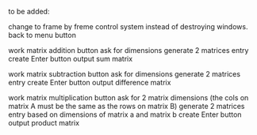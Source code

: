to be added:

change to frame by freme control system instead of destroying windows.
back to menu button 

work matrix addition button 
ask for dimensions
generate 2 matrices entry
create Enter button
output sum matrix 

work matrix subtraction button 
ask for dimensions
generate 2 matrices entry
create Enter button
output difference matrix 

work matrix multiplication button 
ask for 2 matrix dimensions (the cols on matrix A must be the same as the rows on matrix B)
generate 2 matrices entry based on dimensions of matrix a and matrix b 
create Enter button 
output product matrix
